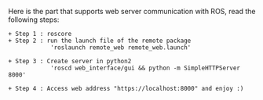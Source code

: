Here is the part that supports web server communication with ROS, read the following steps:

    + Step 1 : roscore
    + Step 2 : run the launch file of the remote package
                'roslaunch remote_web remote_web.launch'
    
    + Step 3 : Create server in python2
                'roscd web_interface/gui && python -m SimpleHTTPServer 8000'
    
    + Step 4 : Access web address "https://localhost:8000" and enjoy :) 